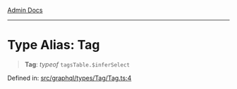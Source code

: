 [Admin Docs](/)

***

# Type Alias: Tag

> **Tag**: *typeof* `tagsTable.$inferSelect`

Defined in: [src/graphql/types/Tag/Tag.ts:4](https://github.com/Suyash878/talawa-api/blob/4657139c817cb5935454def8fb620b05175365a9/src/graphql/types/Tag/Tag.ts#L4)
